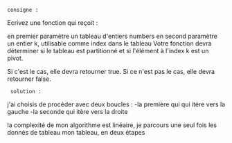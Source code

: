     consigne :
    
Ecrivez une fonction qui reçoit :

en premier paramètre un tableau d'entiers numbers
en second paramètre un entier k, utilisable comme index dans le tableau
Votre fonction devra déterminer si le tableau est partitionné et si l'élément à l'index k est un pivot.

Si c'est le cas, elle devra retourner true. Si ce n'est pas le cas, elle devra retourner false.

     solution : 
     
j'ai choisis de procéder avec deux boucles :
-la première qui qui itére vers la gauche 
-la seconde qui itère vers la droite

la complexité de mon algorithme est linéaire, je parcours une seul fois les donnés de tableau mon tableau, en deux étapes
